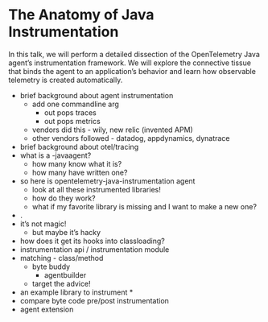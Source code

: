 # The Anatomy of Java Instrumentation

In this talk, we will perform a detailed dissection of the OpenTelemetry Java agent’s instrumentation
framework. We will explore the connective tissue that binds the agent to an application’s behavior and
learn how observable telemetry is created automatically.

* brief background about agent instrumentation
   * add one commandline arg
      * out pops traces
      * out pops metrics
   * vendors did this - wily, new relic (invented APM)
   * other vendors followed - datadog, appdynamics, dynatrace
* brief background about otel/tracing
* what is a -javaagent?
   * how many know what it is?
   * how many have written one?
* so here is opentelemetry-java-instrumentation agent
    * look at all these instrumented libraries!
    * how do they work?
    * what if my favorite library is missing and I want to make a new one?
* .
* it’s not magic!
    * but maybe it’s hacky
* how does it get its hooks into classloading?
* instrumentation api / instrumentation module
* matching - class/method 
    * byte buddy
        * agentbuilder
    * target the advice!
* an example library to instrument
    * 
* compare byte code pre/post instrumentation
* agent extension
